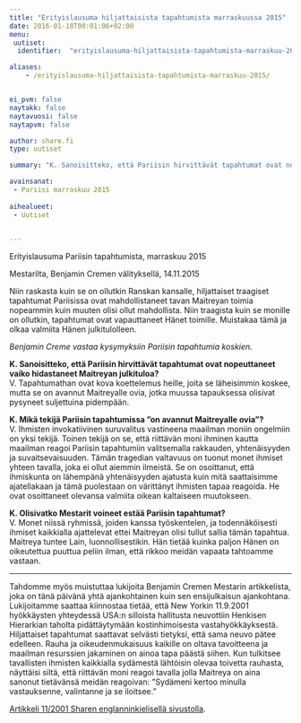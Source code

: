 ```yaml
---
title: "Erityislausuma hiljattaisista tapahtumista marraskuussa 2015"
date: 2016-01-18T00:01:06+02:00
menu:
 uutiset:
  identifier:  "erityislausuma-hiljattaisista-tapahtumista-marraskuu-2015"

aliases:
    - /erityislausuma-hiljattaisista-tapahtumista-marraskuu-2015/


ei_pvm: false
naytakk: false
naytavuosi: false
naytapvm: false

author: share.fi
type: uutiset

summary: "K. Sanoisitteko, että Pariisin hirvittävät tapahtumat ovat nopeuttaneet vaiko hidastaneet Maitreyan julkituloa? -- V. Tapahtumathan ovat kova koettelemus heille, joita se läheisimmin koskee, mutta se on avannut Maitreyalle ovia, jotka muussa tapauksessa olisivat pysyneet suljettuina pidempään."

avainsanat:
 - Pariisi marraskuu 2015
 
aihealueet:
 - Uutiset
 

---
```

<div class="alustus"><p>Erityislausuma Pariisin tapahtumista, marraskuu 2015</p>
<p>Mestarilta, Benjamin Cremen välityksellä, 14.11.2015</p>
<p>Niin raskasta kuin se on ollutkin Ranskan kansalle, hiljattaiset traagiset tapahtumat Pariisissa ovat mahdollistaneet tavan Maitreyan toimia nopeammin kuin muuten olisi ollut mahdollista. Niin traagista kuin se monille on ollutkin, tapahtumat ovat vapauttaneet Hänet toimille. Muistakaa tämä ja olkaa valmiita Hänen julkitulolleen.</p></div>

<em>Benjamin Creme vastaa kysymyksiin Pariisin tapahtumia koskien.</em></p>
<p><strong>K. Sanoisitteko, että Pariisin hirvittävät tapahtumat ovat nopeuttaneet vaiko hidastaneet Maitreyan julkituloa?</strong><br>
V. Tapahtumathan ovat kova koettelemus heille, joita se läheisimmin koskee, mutta se on avannut Maitreyalle ovia, jotka muussa tapauksessa olisivat pysyneet suljettuina pidempään.</p>
<p><strong>K. Mikä tekijä Pariisin tapahtumissa ”on avannut Maitreyalle ovia”?</strong><br>
V. Ihmisten invokatiivinen suruvalitus vastineena maailman moniin ongelmiin on yksi tekijä. Toinen tekijä on se, että riittävän moni ihminen kautta maailman reagoi Pariisin tapahtumiin valitsemalla rakkauden, yhtenäisyyden ja suvaitsevaisuuden. Tämän tragedian valtavuus on tuonut monet ihmiset yhteen tavalla, joka ei ollut aiemmin ilmeistä. Se on osoittanut, että ihmiskunta on lähempänä yhtenäisyyden ajatusta kuin mitä saattaisimme ajatellakaan ja tämä puolestaan on värittänyt ihmisten tapaa reagoida. He ovat osoittaneet olevansa valmiita oikean kaltaiseen muutokseen.</p>
<p><strong>K. Olisivatko Mestarit voineet estää Pariisin tapahtumat?</strong><br>
V. Monet niissä ryhmissä, joiden kanssa työskentelen, ja todennäköisesti ihmiset kaikkialla ajattelevat ettei Maitreyan olisi tullut sallia tämän tapahtua. Maitreya tuntee Lain, luonnollisestikin. Hän tietää kuinka paljon Hänen on oikeutettua puuttua peliin ilman, että rikkoo meidän vapaata tahtoamme vastaan.</p>
<hr>
Tahdomme myös muistuttaa lukijoita Benjamin Cremen Mestarin artikkelista, joka on tänä päivänä yhtä ajankohtainen kuin sen ensijulkaisun ajankohtana. Lukijoitamme saattaa kiinnostaa tietää, että New Yorkin 11.9.2001 hyökkäysten yhteydessä USA:n silloista hallitusta neuvottiin Henkisen Hierarkian taholta pidättäytymään kostinhimoisesta vastahyökkäyksestä. Hiljattaiset tapahtumat saattavat selvästi tietyksi, että sama neuvo pätee edelleen. Rauha ja oikeudenmukaisuus kaikille on oltava tavoitteena ja maailman resurssien jakaminen on ainoa tapa päästä siihen. Kun tulkitsee tavallisten ihmisten kaikkialla sydämestä lähtöisin olevaa toivetta rauhasta, näyttäisi siltä, että riittävän moni reagoi tavalla jolla Maitreya on aina sanonut tietävänsä meidän reagoivan: ”Sydämeni kertoo minulla vastauksenne, valintanne ja se iloitsee.”<p></p>
<p><a href="//www.share-international.org/master/2001/ma_nov01.htm"  target="_blank" class="external" rel="nofollow noopener">Artikkeli 11/2001 Sharen englanninkielisellä sivustolla</a>.</p>